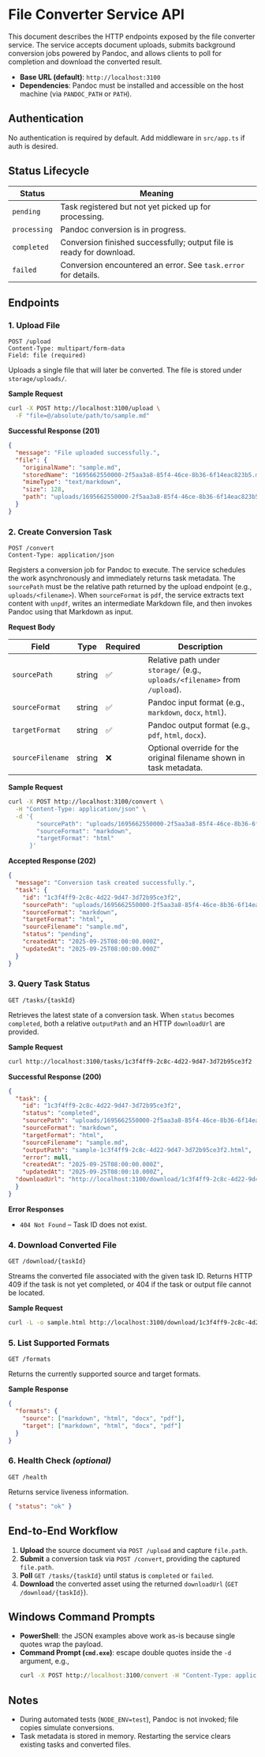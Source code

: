 # File Converter Service API

This document describes the HTTP endpoints exposed by the file converter service. The service accepts document uploads, submits background conversion jobs powered by Pandoc, and allows clients to poll for completion and download the converted result.

- **Base URL (default)**: `http://localhost:3100`
- **Dependencies**: Pandoc must be installed and accessible on the host machine (via `PANDOC_PATH` or `PATH`).

## Authentication

No authentication is required by default. Add middleware in `src/app.ts` if auth is desired.

## Status Lifecycle

| Status       | Meaning                                                               |
|--------------|-----------------------------------------------------------------------|
| `pending`    | Task registered but not yet picked up for processing.                  |
| `processing` | Pandoc conversion is in progress.                                      |
| `completed`  | Conversion finished successfully; output file is ready for download.   |
| `failed`     | Conversion encountered an error. See `task.error` for details.         |

## Endpoints

### 1. Upload File

```
POST /upload
Content-Type: multipart/form-data
Field: file (required)
```

Uploads a single file that will later be converted. The file is stored under `storage/uploads/`.

**Sample Request**

```bash
curl -X POST http://localhost:3100/upload \
  -F "file=@/absolute/path/to/sample.md"
```

**Successful Response (201)**

```json
{
  "message": "File uploaded successfully.",
  "file": {
    "originalName": "sample.md",
    "storedName": "1695662550000-2f5aa3a8-85f4-46ce-8b36-6f14eac823b5.md",
    "mimeType": "text/markdown",
    "size": 128,
    "path": "uploads/1695662550000-2f5aa3a8-85f4-46ce-8b36-6f14eac823b5.md"
  }
}
```

### 2. Create Conversion Task

```
POST /convert
Content-Type: application/json
```

Registers a conversion job for Pandoc to execute. The service schedules the work asynchronously and immediately returns task metadata. The `sourcePath` must be the relative path returned by the upload endpoint (e.g., `uploads/<filename>`). When `sourceFormat` is `pdf`, the service extracts text content with `unpdf`, writes an intermediate Markdown file, and then invokes Pandoc using that Markdown as input.

**Request Body**

| Field           | Type   | Required | Description                                                                 |
|-----------------|--------|----------|-----------------------------------------------------------------------------|
| `sourcePath`    | string | ✅        | Relative path under `storage/` (e.g., `uploads/<filename>` from `/upload`). |
| `sourceFormat`  | string | ✅        | Pandoc input format (e.g., `markdown`, `docx`, `html`).                     |
| `targetFormat`  | string | ✅        | Pandoc output format (e.g., `pdf`, `html`, `docx`).                         |
| `sourceFilename`| string | ❌        | Optional override for the original filename shown in task metadata.         |

**Sample Request**

```bash
curl -X POST http://localhost:3100/convert \
  -H "Content-Type: application/json" \
  -d '{
        "sourcePath": "uploads/1695662550000-2f5aa3a8-85f4-46ce-8b36-6f14eac823b5.md",
        "sourceFormat": "markdown",
        "targetFormat": "html"
      }'
```

**Accepted Response (202)**

```json
{
  "message": "Conversion task created successfully.",
  "task": {
    "id": "1c3f4ff9-2c8c-4d22-9d47-3d72b95ce3f2",
    "sourcePath": "uploads/1695662550000-2f5aa3a8-85f4-46ce-8b36-6f14eac823b5.md",
    "sourceFormat": "markdown",
    "targetFormat": "html",
    "sourceFilename": "sample.md",
    "status": "pending",
    "createdAt": "2025-09-25T08:00:00.000Z",
    "updatedAt": "2025-09-25T08:00:00.000Z"
  }
}
```

### 3. Query Task Status

```
GET /tasks/{taskId}
```

Retrieves the latest state of a conversion task. When `status` becomes `completed`, both a relative `outputPath` and an HTTP `downloadUrl` are provided.

**Sample Request**

```bash
curl http://localhost:3100/tasks/1c3f4ff9-2c8c-4d22-9d47-3d72b95ce3f2
```

**Successful Response (200)**

```json
{
  "task": {
    "id": "1c3f4ff9-2c8c-4d22-9d47-3d72b95ce3f2",
    "status": "completed",
    "sourcePath": "uploads/1695662550000-2f5aa3a8-85f4-46ce-8b36-6f14eac823b5.md",
    "sourceFormat": "markdown",
    "targetFormat": "html",
    "sourceFilename": "sample.md",
    "outputPath": "sample-1c3f4ff9-2c8c-4d22-9d47-3d72b95ce3f2.html",
    "error": null,
    "createdAt": "2025-09-25T08:00:00.000Z",
    "updatedAt": "2025-09-25T08:00:10.000Z",
  "downloadUrl": "http://localhost:3100/download/1c3f4ff9-2c8c-4d22-9d47-3d72b95ce3f2"
  }
}
```

**Error Responses**

- `404 Not Found` – Task ID does not exist.

### 4. Download Converted File

```
GET /download/{taskId}
```

Streams the converted file associated with the given task ID. Returns HTTP 409 if the task is not yet completed, or 404 if the task or output file cannot be located.

**Sample Request**

```bash
curl -L -o sample.html http://localhost:3100/download/1c3f4ff9-2c8c-4d22-9d47-3d72b95ce3f2
```

### 5. List Supported Formats

```
GET /formats
```

Returns the currently supported source and target formats.

**Sample Response**

```json
{
  "formats": {
    "source": ["markdown", "html", "docx", "pdf"],
    "target": ["markdown", "html", "docx", "pdf"]
  }
}
```

### 6. Health Check *(optional)*

```
GET /health
```

Returns service liveness information.

```json
{ "status": "ok" }
```

## End-to-End Workflow

1. **Upload** the source document via `POST /upload` and capture `file.path`.
2. **Submit** a conversion task via `POST /convert`, providing the captured `file.path`.
3. **Poll** `GET /tasks/{taskId}` until status is `completed` or `failed`.
4. **Download** the converted asset using the returned `downloadUrl` (`GET /download/{taskId}`).

## Windows Command Prompts

- **PowerShell**: the JSON examples above work as-is because single quotes wrap the payload.
- **Command Prompt (`cmd.exe`)**: escape double quotes inside the `-d` argument, e.g.,
  ```cmd
  curl -X POST http://localhost:3100/convert -H "Content-Type: application/json" -d "{\"sourcePath\":\"C:/path/to/file.md\",\"sourceFormat\":\"markdown\",\"targetFormat\":\"html\"}"
  ```

## Notes

- During automated tests (`NODE_ENV=test`), Pandoc is not invoked; file copies simulate conversions.
- Task metadata is stored in memory. Restarting the service clears existing tasks and converted files.
